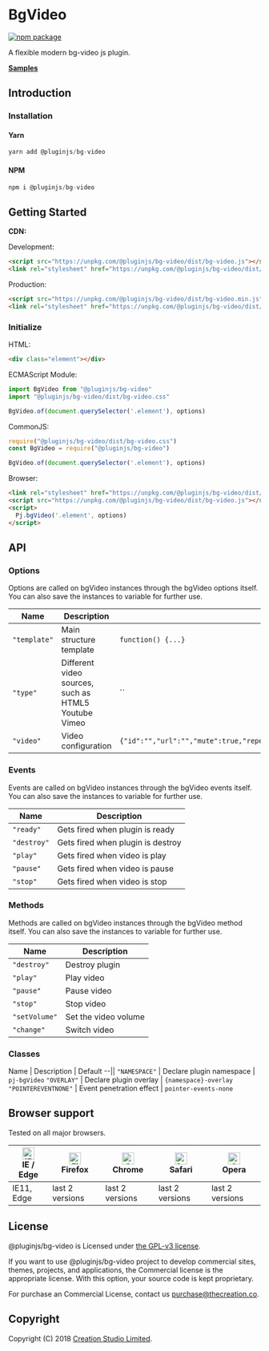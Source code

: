 # BgVideo

[![npm package](https://img.shields.io/npm/v/@pluginjs/bg-video.svg)](https://www.npmjs.com/package/@pluginjs/bg-video)

A flexible modern bg-video js plugin.

**[Samples](https://codesandbox.io/s/github/pluginjs/pluginjs/tree/master/modules/bgVideo/samples)**

## Introduction
### Installation

#### Yarn

```javascript
yarn add @pluginjs/bg-video
```

#### NPM

```javascript
npm i @pluginjs/bg-video
```

## Getting Started

**CDN:**

Development:

```html
<script src="https://unpkg.com/@pluginjs/bg-video/dist/bg-video.js"></script>
<link rel="stylesheet" href="https://unpkg.com/@pluginjs/bg-video/dist/bg-video.css">
```

Production:

```html
<script src="https://unpkg.com/@pluginjs/bg-video/dist/bg-video.min.js"></script>
<link rel="stylesheet" href="https://unpkg.com/@pluginjs/bg-video/dist/bg-video.min.css">
```

### Initialize

HTML:

```html
<div class="element"></div>
```

ECMAScript Module:

```javascript
import BgVideo from "@pluginjs/bg-video"
import "@pluginjs/bg-video/dist/bg-video.css"

BgVideo.of(document.querySelector('.element'), options)
```

CommonJS:

```javascript
require("@pluginjs/bg-video/dist/bg-video.css")
const BgVideo = require("@pluginjs/bg-video")

BgVideo.of(document.querySelector('.element'), options)
```

Browser:

```html
<link rel="stylesheet" href="https://unpkg.com/@pluginjs/bg-video/dist/bg-video.css">
<script src="https://unpkg.com/@pluginjs/bg-video/dist/bg-video.js"></script>
<script>
  Pj.bgVideo('.element', options)
</script>
```

## API

### Options

Options are called on bgVideo instances through the bgVideo options itself.
You can also save the instances to variable for further use.

Name | Description | Default
--|--|--
`"template"` | Main structure template | `function() {...}`
`"type"` | Different video sources, such as HTML5 Youtube Vimeo | ``
`"video"` | Video configuration | `{"id":"","url":"","mute":true,"repeat":true,"autoplay":true,"mobileImage":""}`

### Events

Events are called on bgVideo instances through the bgVideo events itself.
You can also save the instances to variable for further use.

Name | Description
--|--
`"ready"` | Gets fired when plugin is ready
`"destroy"` | Gets fired when plugin is destroy
`"play"` | Gets fired when video is play
`"pause"` | Gets fired when video is pause
`"stop"` | Gets fired when video is stop

### Methods

Methods are called on bgVideo instances through the bgVideo method itself.
You can also save the instances to variable for further use.

Name | Description
--|--
`"destroy"` | Destroy plugin
`"play"` | Play video
`"pause"` | Pause  video
`"stop"` | Stop video
`"setVolume"` | Set the video volume
`"change"` | Switch video

### Classes

Name | Description | Default
--||
`"NAMESPACE"` | Declare plugin namespace | `pj-bgVideo`
`"OVERLAY"` | Declare plugin overlay | `{namespace}-overlay`
`"POINTEREVENTNONE"` | Event penetration effect | `pointer-events-none`

## Browser support

Tested on all major browsers.

| [<img src="https://raw.githubusercontent.com/alrra/browser-logos/master/src/edge/edge_48x48.png" alt="IE / Edge" width="24px" height="24px" />](http://godban.github.io/browsers-support-badges/)</br>IE / Edge | [<img src="https://raw.githubusercontent.com/alrra/browser-logos/master/src/firefox/firefox_48x48.png" alt="Firefox" width="24px" height="24px" />](http://godban.github.io/browsers-support-badges/)</br>Firefox | [<img src="https://raw.githubusercontent.com/alrra/browser-logos/master/src/chrome/chrome_48x48.png" alt="Chrome" width="24px" height="24px" />](http://godban.github.io/browsers-support-badges/)</br>Chrome | [<img src="https://raw.githubusercontent.com/alrra/browser-logos/master/src/safari/safari_48x48.png" alt="Safari" width="24px" height="24px" />](http://godban.github.io/browsers-support-badges/)</br>Safari | [<img src="https://raw.githubusercontent.com/alrra/browser-logos/master/src/opera/opera_48x48.png" alt="Opera" width="24px" height="24px" />](http://godban.github.io/browsers-support-badges/)</br>Opera |
| --------- | --------- | --------- | --------- | --------- |
| IE11, Edge| last 2 versions| last 2 versions| last 2 versions| last 2 versions|

## License

@pluginjs/bg-video is Licensed under [the GPL-v3 license](LICENSE).

If you want to use @pluginjs/bg-video project to develop commercial sites, themes, projects, and applications, the Commercial license is the appropriate license. With this option, your source code is kept proprietary.

For purchase an Commercial License, contact us purchase@thecreation.co.

## Copyright

Copyright (C) 2018 [Creation Studio Limited](creationstudio.com).